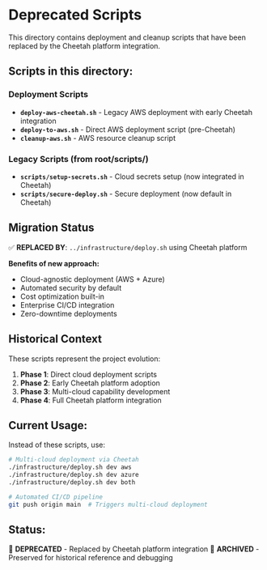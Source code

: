 # Deprecated Scripts

This directory contains deployment and cleanup scripts that have been replaced by the Cheetah platform integration.

## Scripts in this directory:

### Deployment Scripts
- **`deploy-aws-cheetah.sh`** - Legacy AWS deployment with early Cheetah integration
- **`deploy-to-aws.sh`** - Direct AWS deployment script (pre-Cheetah)
- **`cleanup-aws.sh`** - AWS resource cleanup script

### Legacy Scripts (from root/scripts/)
- **`scripts/setup-secrets.sh`** - Cloud secrets setup (now integrated in Cheetah)
- **`scripts/secure-deploy.sh`** - Secure deployment (now default in Cheetah)

## Migration Status

✅ **REPLACED BY**: `../infrastructure/deploy.sh` using Cheetah platform

**Benefits of new approach:**
- Cloud-agnostic deployment (AWS + Azure)
- Automated security by default
- Cost optimization built-in
- Enterprise CI/CD integration
- Zero-downtime deployments

## Historical Context

These scripts represent the project evolution:
1. **Phase 1**: Direct cloud deployment scripts
2. **Phase 2**: Early Cheetah platform adoption  
3. **Phase 3**: Multi-cloud capability development
4. **Phase 4**: Full Cheetah platform integration

## Current Usage:
Instead of these scripts, use:
```bash
# Multi-cloud deployment via Cheetah
./infrastructure/deploy.sh dev aws
./infrastructure/deploy.sh dev azure
./infrastructure/deploy.sh dev both

# Automated CI/CD pipeline
git push origin main  # Triggers multi-cloud deployment
```

## Status:
🚫 **DEPRECATED** - Replaced by Cheetah platform integration
📁 **ARCHIVED** - Preserved for historical reference and debugging
